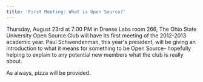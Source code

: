 ```yaml
---
title: 'First Meeting: What is Open Source?'
---
```

Thursday, August 23rd at 7:00 PM in Dreese Labs room 266, The Ohio State University Open Source Club will have its first meeting of the 2012-2013 academic year. Paul Schwendenman, this year's president, will be giving an introduction to what it means for something to be Open Source- hopefully helping to explain to any potential new members what the club is really about.

As always, pizza will be provided.
